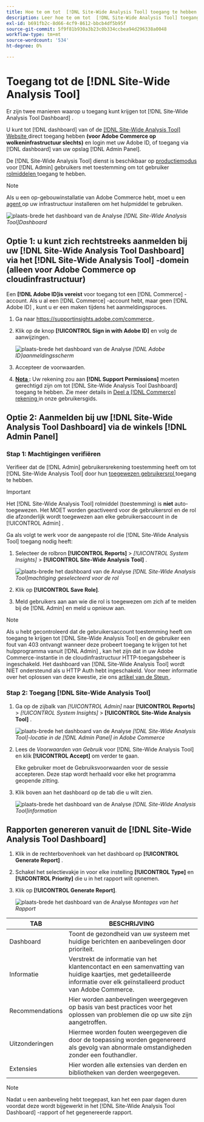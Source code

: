 ```yaml
---
title: Hoe te om tot  [!DNL Site-Wide Analysis Tool] toegang te hebben
description: Leer hoe te om tot  [!DNL Site-Wide Analysis Tool] toegang te hebben
exl-id: b691fb2c-8d66-4cf9-8612-bbcb4df5b95f
source-git-commit: 5f9f81b930a3b23c0b334ccbea94d296338a0048
workflow-type: tm+mt
source-wordcount: '534'
ht-degree: 0%

---
```


# Toegang tot de [!DNL Site-Wide Analysis Tool]

Er zijn twee manieren waarop u toegang kunt krijgen tot [!DNL Site-Wide Analysis Tool Dashboard] .

U kunt tot [!DNL dashboard] van of de [[!DNL Site-Wide Analysis Tool]  Website ](https://supportinsights.adobe.com/commerce) direct toegang hebben **(voor Adobe Commerce op wolkeninfrastructuur slechts)** en login met uw Adobe ID, of toegang via [!DNL dashboard] van uw opslag [!DNL Admin Panel].

De [!DNL Site-Wide Analysis Tool] dienst is beschikbaar op [ productiemodus ](https://docs.magento.com/user-guide/magento/installation-modes.html) voor [!DNL Admin] gebruikers met toestemming om tot gebruiker [ rolmiddelen ](https://docs.magento.com/user-guide/system/permissions-user-roles.html) toegang te hebben.

>[!NOTE]
>
>Als u een op-gebouwinstallatie van Adobe Commerce hebt, moet u een [ agent ](../site-wide-analysis-tool/installation.md) op uw infrastructuur installeren om het hulpmiddel te gebruiken.

![ plaats-brede het dashboard van de Analyse ](../../assets/tools/site-wide-analysis-tool-dashboard.png)
*[!DNL Site-Wide Analysis Tool]Dashboard*

## Optie 1: u kunt zich rechtstreeks aanmelden bij uw [!DNL Site-Wide Analysis Tool Dashboard] via het [!DNL Site-Wide Analysis Tool] -domein (alleen voor Adobe Commerce op cloudinfrastructuur)

Een **[!DNL Adobe ID]is vereist** voor toegang tot een [!DNL Commerce] -account.
Als u al een [!DNL Commerce] -account hebt, maar geen [!DNL Adobe ID] , kunt u er een maken tijdens het aanmeldingsproces.

1. Ga naar [ https://supportinsights.adobe.com/commerce ](https://supportinsights.adobe.com/commerce).

1. Klik op de knop **[!UICONTROL Sign in with Adobe ID]** en volg de aanwijzingen.

   ![ plaats-brede het dashboard van de Analyse ](../../assets/tools/adobe-id-login.jpg)
   *[!DNL Adobe ID]aanmeldingsscherm*

1. Accepteer de voorwaarden.

1. **<u>Nota </u>:** Uw rekening zou aan **[!DNL Support Permissions]** moeten gerechtigd zijn om tot [!DNL Site-Wide Analysis Tool Dashboard] toegang te hebben.
Zie meer details in [ Deel a  [!DNL Commerce]  rekening ](https://experienceleague.adobe.com/docs/commerce-admin/start/commerce-account/commerce-account-share.html) in onze gebruikersgids.

## Optie 2: Aanmelden bij uw [!DNL Site-Wide Analysis Tool Dashboard] via de winkels [!DNL Admin Panel]

### Stap 1: Machtigingen verifiëren

Verifieer dat de [!DNL Admin] gebruikersrekening toestemming heeft om tot [!DNL Site-Wide Analysis Tool] door hun [ toegewezen gebruikersrol ](https://docs.magento.com/user-guide/system/permissions-user-roles.html) toegang te hebben.

>[!IMPORTANT]
>
>Het [!DNL Site-Wide Analysis Tool] rolmiddel (toestemming) is **niet** auto-toegewezen. Het MOET worden geactiveerd voor de gebruikersrol en de rol die afzonderlijk wordt toegewezen aan elke gebruikersaccount in de [!UICONTROL Admin] .

Ga als volgt te werk voor de aangepaste rol die [!DNL Site-Wide Analysis Tool] toegang nodig heeft:

1. Selecteer de rolbron **[!UICONTROL Reports]** > *[!UICONTROL System Insights]* > **[!UICONTROL Site-Wide Analysis Tool]** .

   ![ plaats-brede het dashboard van de Analyse ](../../assets/tools/swat-role-access.png)
   *[!DNL Site-Wide Analysis Tool]machtiging geselecteerd voor de rol*

1. Klik op **[!UICONTROL Save Role]**.

1. Meld gebruikers aan aan wie die rol is toegewezen om zich af te melden bij de [!DNL Admin] en meld u opnieuw aan.

>[!NOTE]
>
>Als u hebt gecontroleerd dat de gebruikersaccount toestemming heeft om toegang te krijgen tot [!DNL Site-Wide Analysis Tool] en de gebruiker een fout van 403 ontvangt wanneer deze probeert toegang te krijgen tot het hulpprogramma vanuit [!DNL Admin] , kan het zijn dat in uw Adobe Commerce-instantie in de cloudinfrastructuur HTTP-toegangsbeheer is ingeschakeld. Het dashboard van [!DNL Site-Wide Analysis Tool] wordt NIET ondersteund als u HTTP Auth hebt ingeschakeld. Voor meer informatie over het oplossen van deze kwestie, zie ons [ artikel van de Steun ](https://support.magento.com/hc/en-us/articles/360057400172-403-errors-when-accessing-Site-Wide-Analysis-Tool-on-Magento?_ga=2.168901729.117144580.1649172612-1623400270.1640858671).

### Stap 2: Toegang [!DNL Site-Wide Analysis Tool]

1. Ga op de zijbalk van *[!UICONTROL Admin]* naar **[!UICONTROL Reports]** > *[!UICONTROL System Insights]* > **[!UICONTROL Site-Wide Analysis Tool]** .

   ![ plaats-brede het dashboard van de Analyse ](../../assets/tools/ac-admin-panel-marked.jpg)
   *[!DNL Site-Wide Analysis Tool]-locatie in de [!DNL Admin Panel] in Adobe Commerce*

1. Lees de *Voorwaarden van Gebruik* voor [!DNL Site-Wide Analysis Tool] en klik **[!UICONTROL Accept]** om verder te gaan.

   Elke gebruiker moet de Gebruiksvoorwaarden voor de sessie accepteren. Deze stap wordt herhaald voor elke het programma geopende zitting.


1. Klik boven aan het dashboard op de tab die u wilt zien.

   ![ plaats-brede het dashboard van de Analyse ](../../assets/tools/swat-information-tab.png)
   *[!DNL Site-Wide Analysis Tool]information*

## Rapporten genereren vanuit de [!DNL Site-Wide Analysis Tool Dashboard]

1. Klik in de rechterbovenhoek van het dashboard op **[!UICONTROL Generate Report]** .

1. Schakel het selectievakje in voor elke instelling **[!UICONTROL Type]** en **[!UICONTROL Priority]** die u in het rapport wilt opnemen.

1. Klik op **[!UICONTROL Generate Report]**.

   ![ plaats-brede het dashboard van de Analyse ](../../assets/tools/swat-report-settings.png)
   *Montages van het Rapport*

| TAB | BESCHRIJVING |
| --- | --- |
| Dashboard | Toont de gezondheid van uw systeem met huidige berichten en aanbevelingen door prioriteit. |
| Informatie | Verstrekt de informatie van het klantencontact en een samenvatting van huidige kaartjes, met gedetailleerde informatie over elk geïnstalleerd product van Adobe Commerce. |
| Recommendations | Hier worden aanbevelingen weergegeven op basis van best practices voor het oplossen van problemen die op uw site zijn aangetroffen. |
| Uitzonderingen | Hiermee worden fouten weergegeven die door de toepassing worden gegenereerd als gevolg van abnormale omstandigheden zonder een fouthandler. |
| Extensies | Hier worden alle extensies van derden en bibliotheken van derden weergegeven. |

>[!NOTE]
>
>Nadat u een aanbeveling hebt toegepast, kan het een paar dagen duren voordat deze wordt bijgewerkt in het [!DNL Site-Wide Analysis Tool Dashboard] -rapport of het gegenereerde rapport.
